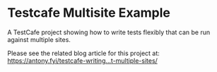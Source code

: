 # Testcafe Multisite Example

A TestCafe project showing how to write tests flexibly that can be run against multiple sites.

Please see the related blog article for this project at:
https://antony.fyi/testcafe-writing…t-multiple-sites/